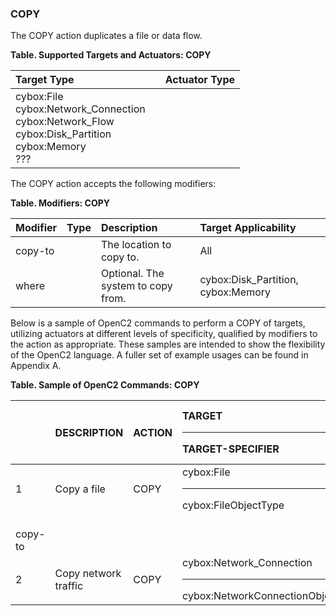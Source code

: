 ### COPY
The COPY action duplicates a file or data flow.

**Table. Supported Targets and Actuators: COPY**

| Target Type |  | Actuator Type | 
| :--- | :--- | :--- | 
| cybox:File<br>cybox:Network_Connection<br>cybox:Network_Flow<br>cybox:Disk_Partition<br>cybox:Memory<br>??? |  |  | 

The COPY action accepts the following modifiers:

**Table. Modifiers: COPY**

| Modifier | Type | Description | Target Applicability | 
| :--- | :--- | :--- | :--- | 
| copy-to |  | The location to copy to. | All | 
| where |  | Optional.  The system to copy from. | cybox:Disk_Partition, cybox:Memory | 

Below is a sample of OpenC2 commands to perform a COPY of targets, utilizing actuators at different levels of specificity, qualified by modifiers to the action as appropriate. These samples are intended to show the flexibility of the OpenC2 language. A fuller set of example usages can be found in Appendix A.

**Table. Sample of OpenC2 Commands: COPY**

|  | DESCRIPTION | ACTION | TARGET<hr>TARGET-SPECIFIER | ACTUATOR<hr>ACTUATOR-SPECIFIER | MODIFIER | 
| :--- | :--- | :--- | :--- | :--- | :--- | 
| 1 | Copy a file | COPY | cybox:File<hr>cybox:FileObjectType | <hr> | where,<br>copy-to | 
| 2 | Copy network traffic | COPY | cybox:Network_Connection<hr>cybox:NetworkConnectionObjectType | <hr> | copy-to | 
